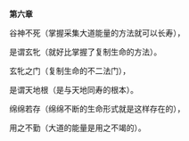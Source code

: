 **第六章**

谷神不死（掌握采集大道能量的方法就可以长寿），

是谓玄牝（就好比掌握了复制生命的方法）。

玄牝之门（复制生命的不二法门），

是谓天地根（是与天地同寿的根本）。

绵绵若存（绵绵不断的生命形式就是这样存在的），

用之不勤（大道的能量是用之不竭的）。